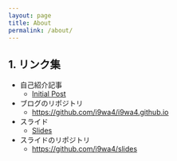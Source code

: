```yaml
---
layout: page
title: About
permalink: /about/
---
```


## 1. リンク集

- 自己紹介記事
    - [Initial Post](./_posts/2024-01-01-init.md)
- ブログのリポジトリ
    - <https://github.com/i9wa4/i9wa4.github.io>
- スライド
    - [Slides](./slides)
- スライドのリポジトリ
    - <https://github.com/i9wa4/slides>
